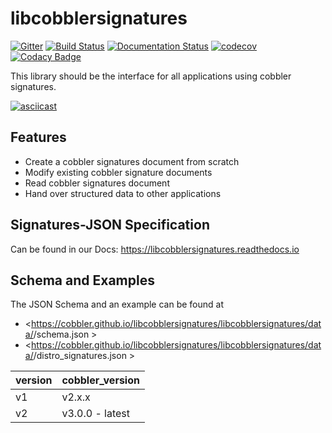 # libcobblersignatures

[![Gitter](https://badges.gitter.im/cobbler/libcobblersignatures.svg)](https://gitter.im/cobbler/libcobblersignatures?utm_source=badge&utm_medium=badge&utm_campaign=pr-badge)
[![Build Status](https://github.com/cobbler/libcobblersignatures/workflows/Testing%20libcobblersignatures/badge.svg)](https://github.com/cobbler/libcobblersignatures)
[![Documentation Status](https://readthedocs.org/projects/libcobblersignatures/badge/?version=latest)](https://libcobblersignatures.readthedocs.io/en/latest/?badge=latest)
[![codecov](https://codecov.io/gh/cobbler/libcobblersignatures/branch/master/graph/badge.svg)](https://codecov.io/gh/cobbler/libcobblersignatures)
[![Codacy Badge](https://app.codacy.com/project/badge/Grade/022b08877130419a9273d6a3618e0c38)](https://www.codacy.com/gh/cobbler/libcobblersignatures/dashboard?utm_source=github.com&amp;utm_medium=referral&amp;utm_content=cobbler/libcobblersignatures&amp;utm_campaign=Badge_Grade)

This library should be the interface for all applications using cobbler signatures.

[![asciicast](https://asciinema.org/a/363956.svg)](https://asciinema.org/a/363956)

## Features

* Create a cobbler signatures document from scratch
* Modify existing cobbler signature documents
* Read cobbler signatures document
* Hand over structured data to other applications

## Signatures-JSON Specification

Can be found in our Docs: <https://libcobblersignatures.readthedocs.io>

## Schema and Examples

The JSON Schema and an example can be found at

* <https://cobbler.github.io/libcobblersignatures/libcobblersignatures/data/<version>/schema.json >
* <https://cobbler.github.io/libcobblersignatures/libcobblersignatures/data/<version>/distro_signatures.json >


| version | cobbler_version |
|---------|-----------------|
| v1      | v2.x.x          |
| v2      | v3.0.0 - latest |



